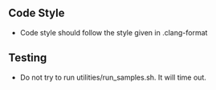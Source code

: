 ## Code Style
- Code style should follow the style given in .clang-format

## Testing
- Do not try to run utilities/run_samples.sh. It will time out.